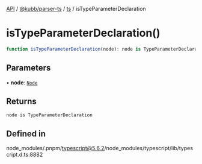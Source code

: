 [API](../../../../../packages.md) / [@kubb/parser-ts](../../../index.md) / [ts](../index.md) / isTypeParameterDeclaration

# isTypeParameterDeclaration()

```ts
function isTypeParameterDeclaration(node): node is TypeParameterDeclaration
```

## Parameters

• **node**: [`Node`](../interfaces/Node.md)

## Returns

`node is TypeParameterDeclaration`

## Defined in

node\_modules/.pnpm/typescript@5.6.2/node\_modules/typescript/lib/typescript.d.ts:8882
